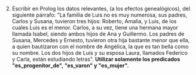 2. Escribir en Prolog los datos relevantes, (a los efectos genealógicos), del siguiente párrafo: "La familia de Luis no es muy numerosa, sus padres, Carlos y Susana, tuvieron tres hijos: Roberto, Amalia, y Luis, de los cuales Luis es el menor. Carlos, a su vez, tiene una hermana mayor llamada Isabel, siendo ambos hijos de Ana y Guillermo. Los padres de Susana, Mercedes y Ernesto, tuvieron otra hija bastante menor que ella, a quien bautizaron con el nombre de Angélica, la que es tan bella como su nombre. Los dos hijos de Luis y su esposa Laura, llamados Federico y Carla, están estudiando letras".
__Utilizar solamente los predicados "es_progenitor_de", "es_varon" y "es_mujer".__